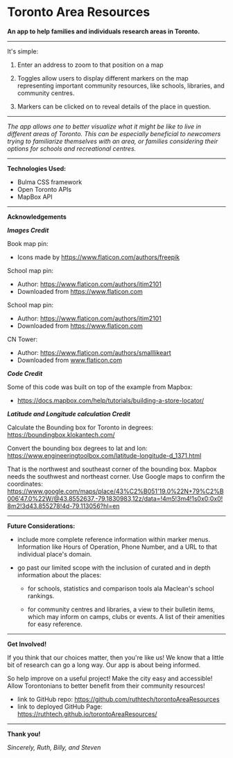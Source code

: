 # Toronto Area Resources

**An app to help families and individuals research areas in Toronto.**

----------------------------------------------------------------------

It's simple: 

1. Enter an address to zoom to that position on a map

1. Toggles allow users to display different markers on the map representing important community resources, like schools, libraries, and community centres.

1. Markers can be clicked on to reveal details of the place in question.

-------------------------------------------------------------------------------------------

*The app allows one to better visualize what it might be like to live in different areas of Toronto. This can be especially beneficial to newcomers trying to familiarize themselves with an area, or families considering their options for schools and recreational centres.*

-------------------------------------------------------------------------------------------

**Technologies Used:**

- Bulma CSS framework
- Open Toronto APIs
- MapBox API

-------------------------------------------------------------------------------------------
**Acknowledgements**

***Images Credit***

Book map pin:
- Icons made by https://www.flaticon.com/authors/freepik

School map pin: 
- Author: https://www.flaticon.com/authors/itim2101
- Downloaded from https://www.flaticon.com

School map pin: 
- Author: https://www.flaticon.com/authors/itim2101
- Downloaded from https://www.flaticon.com

CN Tower:
- Author: https://www.flaticon.com/authors/smalllikeart
- Downloaded from www.flaticon.com

***Code Credit***

Some of this code was built on top of the example from Mapbox:
- https://docs.mapbox.com/help/tutorials/building-a-store-locator/

***Latitude and Longitude calculation Credit***

Calculate the Bounding box for Toronto in degrees:
https://boundingbox.klokantech.com/
			
Convert the bounding box degrees to lat and lon:
https://www.engineeringtoolbox.com/latitude-longitude-d_1371.html		
			
That is the northwest and southeast corner of the bounding box.
Mapbox needs the southwest and northeast corner. Use Google maps to confirm the coordinates: 
https://www.google.com/maps/place/43%C2%B051'19.0%22N+79%C2%B006'47.0%22W/@43.8552637,-79.1830983,12z/data=!4m5!3m4!1s0x0:0x0!8m2!3d43.855278!4d-79.113056?hl=en
			


-------------------------------------------------------------------------------------------
**Future Considerations:**

- include more complete reference information within marker menus. Information like Hours of Operation, Phone Number, and a URL to that individual place's domain.

- go past our limited scope with the inclusion of curated and in depth information about the places:

	- for schools, statistics and comparison tools ala Maclean's school rankings.

	- for community centres and libraries, a view to their bulletin items, which may inform on camps, clubs or events. A list of their amenities for easy reference.

-------------------------------------------------------------------------------------------

**Get Involved!**

If you think that our choices matter, then you're like us!
We know that a little bit of research can go a long way.
Our app is about being informed.

So help improve on a useful project!
Make the city easy and accessible!
Allow Torontonians to better benefit from their community resources!

- link to GitHub repo: https://github.com/ruthtech/torontoAreaResources
- link to deployed GitHub Page: https://ruthtech.github.io/torontoAreaResources/

-------------------------------------------------------------------------------------------

**Thank you!**

*Sincerely, Ruth, Billy, and Steven*

